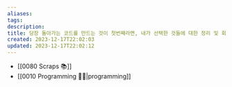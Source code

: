 ```yaml
---
aliases: 
tags: 
description:
title: 당장 돌아가는 코드를 만드는 것이 첫번째라면, 내가 선택한 것들에 대한 정리 및 회고가 두번째다. 문서화가 중요하단 뜻임.
created: 2023-12-17T22:02:03
updated: 2023-12-17T22:02:12
---
```

- [[0080 Scraps 📚]]
- [[0010 Programming 👩‍💻|programming]]
